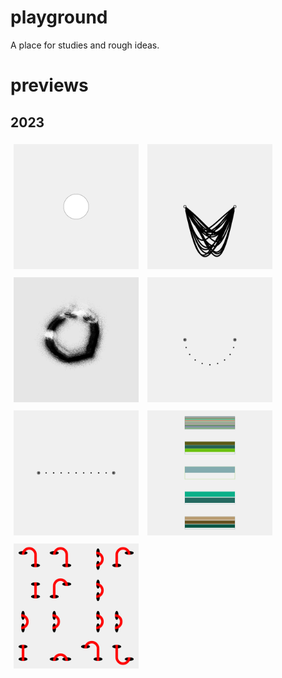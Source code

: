 # playground
A place for studies and rough ideas.  
# previews  


## 2023

<a href='2307/'><img src='2307//outputs/01.png' height='200' width='200' style='margin: 
5px;'></a>   <a href='2306/'><img src='2306//outputs/01.png' height='200' width='200' style='margin: 
5px;'></a>   <a href='2305/'><img src='2305//outputs/01.png' height='200' width='200' style='margin: 
5px;'></a>   <a href='2304/'><img src='2304//outputs/01.png' height='200' width='200' style='margin: 
5px;'></a>   <a href='2303/'><img src='2303//outputs/01.png' height='200' width='200' style='margin: 
5px;'></a>   <a href='2302/'><img src='2302//outputs/01.png' height='200' width='200' style='margin: 
5px;'></a>   <a href='2301/'><img src='2301//outputs/01.png' height='200' width='200' style='margin: 
5px;'></a>   
